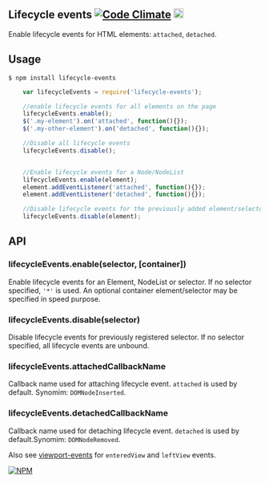 ## Lifecycle events [![Code Climate](https://codeclimate.com/github/kudago/lifecycle-events/badges/gpa.svg)](https://codeclimate.com/github/kudago/lifecycle-events) <a href="UNLICENSE"><img src="http://upload.wikimedia.org/wikipedia/commons/6/62/PD-icon.svg" width="20"/></a>


Enable lifecycle events for HTML elements: `attached`, `detached`.


## Usage

`$ npm install lifecycle-events`


```js
	var lifecycleEvents = require('lifecycle-events');

	//enable lifecycle events for all elements on the page
	lifecycleEvents.enable();
	$('.my-element').on('attached', function(){});
	$('.my-other-element').on('detached', function(){});

	//Disable all lifecycle events
	lifecycleEvents.disable();


	//Enable lifecycle events for a Node/NodeList
	lifecycleEvents.enable(element);
	element.addEventListener('attached', function(){});
	element.addEventListener('detached', function(){});

	//Disable lifecycle events for the previously added element/selector
	lifecycleEvents.disable(element);
```

## API

### lifecycleEvents.enable(selector, [container])

Enable lifecycle events for an Element, NodeList or selector. If no selector specified, `'*'` is used. An optional container element/selector may be specified in speed purpose.

### lifecycleEvents.disable(selector)

Disable lifecycle events for previously registered selector. If no selector specified, all lifecycle events are unbound.

### lifecycleEvents.attachedCallbackName

Callback name used for attaching lifecycle event. `attached` is used by default. Synomim: `DOMNodeInserted`.

### lifecycleEvents.detachedCallbackName

Callback name used for detaching lifecycle event. `detached` is used by default.Synomim: `DOMNodeRemoved`.


Also see [viewport-events](http://github.com/kudago/viewport-events) for `enteredView` and `leftView` events.


[![NPM](https://nodei.co/npm/lifecycle-events.png?downloads=true&downloadRank=true&stars=true)](https://nodei.co/npm/lifecycle-events/)